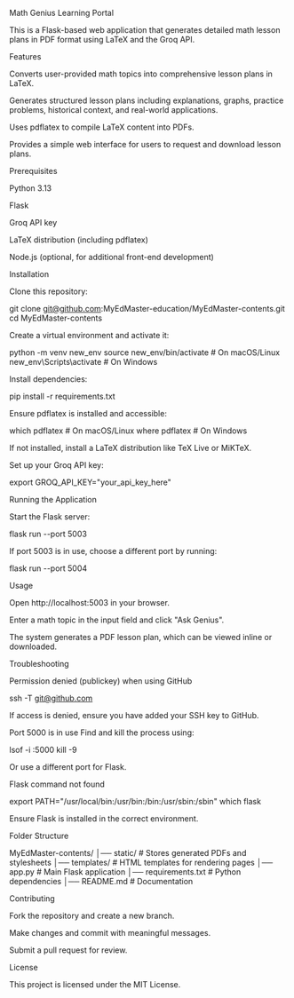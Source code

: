 Math Genius Learning Portal

This is a Flask-based web application that generates detailed math lesson plans in PDF format using LaTeX and the Groq API.

Features

Converts user-provided math topics into comprehensive lesson plans in LaTeX.

Generates structured lesson plans including explanations, graphs, practice problems, historical context, and real-world applications.

Uses pdflatex to compile LaTeX content into PDFs.

Provides a simple web interface for users to request and download lesson plans.

Prerequisites

Python 3.13

Flask

Groq API key

LaTeX distribution (including pdflatex)

Node.js (optional, for additional front-end development)

Installation

Clone this repository:

git clone git@github.com:MyEdMaster-education/MyEdMaster-contents.git
cd MyEdMaster-contents

Create a virtual environment and activate it:

python -m venv new_env
source new_env/bin/activate  # On macOS/Linux
new_env\Scripts\activate  # On Windows

Install dependencies:

pip install -r requirements.txt

Ensure pdflatex is installed and accessible:

which pdflatex  # On macOS/Linux
where pdflatex  # On Windows

If not installed, install a LaTeX distribution like TeX Live or MiKTeX.

Set up your Groq API key:

export GROQ_API_KEY="your_api_key_here"

Running the Application

Start the Flask server:

flask run --port 5003

If port 5003 is in use, choose a different port by running:

flask run --port 5004

Usage

Open http://localhost:5003 in your browser.

Enter a math topic in the input field and click "Ask Genius".

The system generates a PDF lesson plan, which can be viewed inline or downloaded.

Troubleshooting

Permission denied (publickey) when using GitHub

ssh -T git@github.com

If access is denied, ensure you have added your SSH key to GitHub.

Port 5000 is in use
Find and kill the process using:

lsof -i :5000
kill -9 <PID>

Or use a different port for Flask.

Flask command not found

export PATH="/usr/local/bin:/usr/bin:/bin:/usr/sbin:/sbin"
which flask

Ensure Flask is installed in the correct environment.

Folder Structure

MyEdMaster-contents/
│── static/         # Stores generated PDFs and stylesheets
│── templates/      # HTML templates for rendering pages
│── app.py          # Main Flask application
│── requirements.txt # Python dependencies
│── README.md       # Documentation

Contributing

Fork the repository and create a new branch.

Make changes and commit with meaningful messages.

Submit a pull request for review.

License

This project is licensed under the MIT License.
